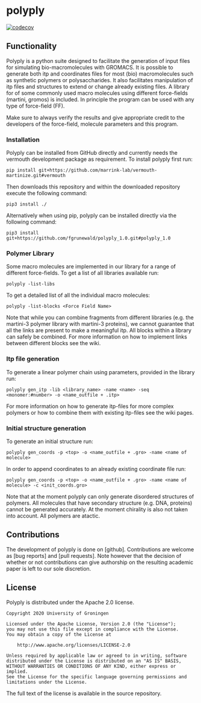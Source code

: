# polyply

[![codecov](https://codecov.io/gh/marrink-lab/polyply_1.0/branch/master/graph/badge.svg)](https://codecov.io/gh/marrink-lab/polyply_1.0)

## Functionality
Polyply is a python suite designed to facilitate the generation of input files for simulating
bio-macromolecules with GROMACS. It is possible to generate both itp and coordinates files for most
(bio) macromolecules such as synthetic polymers or polysaccharides. It also facilitates
manipulation of itp files and structures to extend or change already existing files. A library for
of some commonly used macro molecules using different force-fields (martini, gromos) is included.
In principle the program can be used with any type of force-field (FF).

Make sure to always verify the results and give appropriate credit to the developers of the
force-field, molecule parameters and this program.

### Installation
Polyply can be installed from GitHub directly and currently needs the vermouth development
package as requirement. To install polyply first run:
```
pip install git+https://github.com/marrink-lab/vermouth-martinize.git#vermouth
```
Then downloads this repository and within the downloaded repository execute the following command:
```
pip3 install ./
```
Alternatively when using pip, polyply can be installed directly via the following command:
```
pip3 install git+https://github.com/fgrunewald/polyply_1.0.git#polyply_1.0
```

### Polymer Library
Some macro molecules are implemented in our library for a range of different force-fields.
To get a list of all libraries available run:
```
polyply -list-libs
```
To get a detailed list of all the individual macro molecules:
```
polyply -list-blocks <Force Field Name>
```
Note that while you can combine fragments from different libraries (e.g. the martini-3 polymer
library with martini-3 proteins), we cannot guarantee that all the links are present to make a
meaningful itp. All blocks within a library can safely be combined. For more information on how
to implement links between different blocks see the wiki.

### Itp file generation
To generate a linear polymer chain using parameters, provided in the library run:
```
polyply gen_itp -lib <library_name> -name <name> -seq <monomer:#number> -o <name_outfile + .itp>
```

For more information on how to generate itp-files for more complex polymers or how
to combine them with existing itp-files see the wiki pages.

### Initial structure generation
To generate an initial structure run:
```
polyply gen_coords -p <top> -o <name_outfile + .gro> -name <name of molecule>
```
In order to append coordinates to an already existing coordinate file run:
```
polyply gen_coords -p <top> -o <name_outfile + .gro> -name <name of molecule> -c <init_coords.gro>
```
Note that at the moment polyply can only generate disordered structures of polymers. All molecules
that have secondary structure (e.g. DNA, proteins) cannot be generated accurately. At the moment
chirality is also not taken into account. All polymers are atactic.

## Contributions
The development of polyply is done on [github]. Contributions
are welcome as [bug reports] and [pull requests]. Note however that the
decision of whether or not contributions can give authorship on the resulting
academic paper is left to our sole discretion.

## License

Polyply is distributed under the Apache 2.0 license.

    Copyright 2020 University of Groningen

	Licensed under the Apache License, Version 2.0 (the "License");
	you may not use this file except in compliance with the License.
	You may obtain a copy of the License at

		http://www.apache.org/licenses/LICENSE-2.0

	Unless required by applicable law or agreed to in writing, software
	distributed under the License is distributed on an "AS IS" BASIS,
	WITHOUT WARRANTIES OR CONDITIONS OF ANY KIND, either express or implied.
	See the License for the specific language governing permissions and
	limitations under the License.

The full text of the license is available in the source repository.
